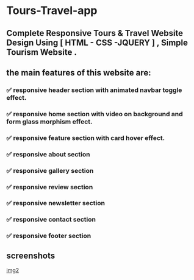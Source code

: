 # Tours-Travel-app

## Complete Responsive Tours &amp; Travel Website Design Using [ HTML - CSS -JQUERY ] , Simple Tourism Website .

## the main features of this website are:

### ✅ responsive header section with animated navbar toggle effect.

### ✅ responsive home section with video on background and form glass morphism effect.

### ✅ responsive feature section with card hover effect.

### ✅ responsive about section

### ✅ responsive gallery section

### ✅ responsive review section

### ✅ responsive newsletter section

### ✅ responsive contact section

### ✅ responsive footer section

## screenshots

[img2](img/screenshots)
